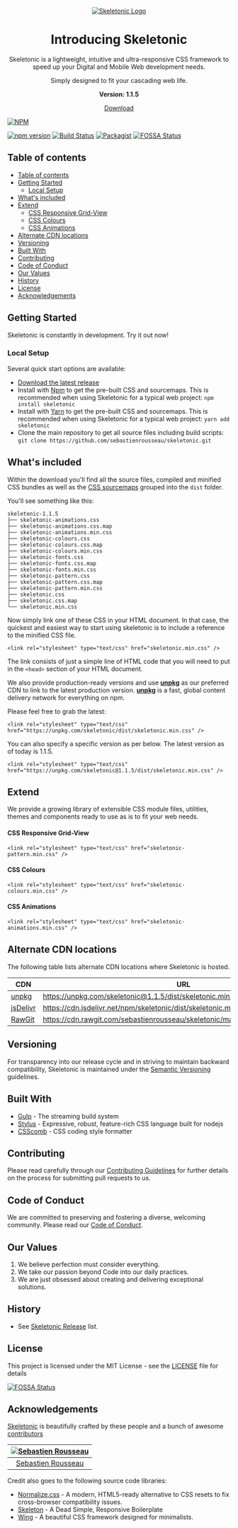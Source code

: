 <p align="center">
	<a href="https://skeletonic.io">
		<img src="https://github.com/sebastienrousseau/skeletonic/raw/master/images/skeletonic.png" alt="Skeletonic Logo"  />
	</a>  
</p>

<h1 align="center">Introducing Skeletonic</h1>

<p align="center">Skeletonic is a lightweight, intuitive and ultra-responsive CSS framework to speed up your Digital and Mobile Web development needs.</p>

<p align="center">Simply designed to fit your cascading web life.</p>

<p align="center"><strong>Version: 1.1.5</strong></p>

<p align="center">
  <a href="https://github.com/sebastienrousseau/skeletonic/archive/v1.1.5.zip" class="button primary">Download</a>
</p>

[![NPM](https://nodei.co/npm/skeletonic.png)](https://nodei.co/npm/skeletonic/)

[![npm version](https://badge.fury.io/js/skeletonic.svg)](https://badge.fury.io/js/skeletonic)
[![Build Status](https://travis-ci.org/sebastienrousseau/skeletonic.svg?branch=master)](https://travis-ci.org/sebastienrousseau/skeletonic)
[![Packagist](https://img.shields.io/badge/license-MIT-blue.svg)](https://skeletonic.github.io/license)
[![FOSSA Status](https://app.fossa.io/api/projects/git%2Bgithub.com%2Freedia%2Fskeletonic.svg?type=shield)](https://app.fossa.io/projects/git%2Bgithub.com%2Freedia%2Fskeletonic?ref=badge_shield)

## Table of contents

- [Table of contents](#table-of-contents)
- [Getting Started](#getting-started)
  - [Local Setup](#local-setup)
- [What's included](#whats-included)
- [Extend](#extend)
    - [CSS Responsive Grid-View](#css-responsive-grid-view)
    - [CSS Colours](#css-colours)
    - [CSS Animations](#css-animations)
- [Alternate CDN locations](#alternate-cdn-locations)
- [Versioning](#versioning)
- [Built With](#built-with)
- [Contributing](#contributing)
- [Code of Conduct](#code-of-conduct)
- [Our Values](#our-values)
- [History](#history)
- [License](#license)
- [Acknowledgements](#acknowledgements)

## Getting Started

Skeletonic is constantly in development. Try it out now!
### Local Setup

Several quick start options are available:

-   [Download the latest release](https://github.com/sebastienrousseau/skeletonic/archive/v1.1.5.zip)
-   Install with [Npm](https://www.npmjs.com/package/skeletonic) to get the pre-built CSS and sourcemaps. This is recommended when using Skeletonic for a typical web project: ```npm install skeletonic```
-   Install with [Yarn](https://yarnpkg.com/en/package/skeletonic) to get the pre-built CSS and sourcemaps. This is recommended when using Skeletonic for a typical web project: ```yarn add skeletonic```
-   Clone the main repository to get all source files including build scripts: `git clone https://github.com/sebastienrousseau/skeletonic.git`

## What's included

Within the download you'll find all the source files, compiled and minified CSS bundles as well as the [CSS sourcemaps](https://developers.google.com/web/tools/chrome-devtools/javascript/source-maps) grouped into the ```dist``` folder. 

You'll see something like this:

```
skeletonic-1.1.5
├── skeletonic-animations.css
├── skeletonic-animations.css.map
├── skeletonic-animations.min.css
├── skeletonic-colours.css
├── skeletonic-colours.css.map
├── skeletonic-colours.min.css
├── skeletonic-fonts.css
├── skeletonic-fonts.css.map
├── skeletonic-fonts.min.css
├── skeletonic-pattern.css
├── skeletonic-pattern.css.map
├── skeletonic-pattern.min.css
├── skeletonic.css
├── skeletonic.css.map
└── skeletonic.min.css
```
Now simply link one of these CSS in your HTML document. In that case, the quickest and easiest way to start using skeletonic is to include a reference to the minified CSS file.

```<link rel="stylesheet" type="text/css" href="skeletonic.min.css" />```

The link consists of just a simple line of HTML code that you will need to put in the ```<head>```  section of your HTML document.

We also provide production-ready versions and use **[unpkg](https://unpkg.com/)** as our preferred CDN to link to the latest production version. **[unpkg](https://unpkg.com/)** is a fast, global content delivery network for everything on npm.  

Please feel free to grab the latest:

```<link rel="stylesheet" type="text/css" href="https://unpkg.com/skeletonic/dist/skeletonic.min.css" />```

You can also specify a specific version as per below. The latest version as of today is 1.1.5.

```<link rel="stylesheet" type="text/css" href="https://unpkg.com/skeletonic@1.1.5/dist/skeletonic.min.css" />```

## Extend

We provide a growing library of extensible CSS module files, utilities, themes and components ready to use as is to fit your web needs.
#### CSS Responsive Grid-View
```<link rel="stylesheet" type="text/css" href="skeletonic-pattern.min.css" />```

#### CSS Colours
```<link rel="stylesheet" type="text/css" href="skeletonic-colours.min.css" />```

#### CSS Animations
```<link rel="stylesheet" type="text/css" href="skeletonic-animations.min.css" />```

## Alternate CDN locations
The following table lists alternate CDN locations where Skeletonic is hosted.

| CDN | URL | HTTPS | Combo |
|---|---|---|---|
| [unpkg](https://unpkg.com/) | https://unpkg.com/skeletonic@1.1.5/dist/skeletonic.min.css | Yes | No |
| [jsDelivr](https://www.jsdelivr.com/) | https://cdn.jsdelivr.net/npm/skeletonic/dist/skeletonic.min.css  | Yes | Yes |
| [RawGit](http://rawgit.com/) | https://cdn.rawgit.com/sebastienrousseau/skeletonic/master/dist/skeletonic.min.css | Yes | No |

## Versioning
For transparency into our release cycle and in striving to maintain backward compatibility, Skeletonic is maintained under the [Semantic Versioning](https://semver.org/) guidelines. 

## Built With
-   [Gulp](https://gulpjs.com/) - The streaming build system
-   [Stylus](http://stylus-lang.com/) - Expressive, robust, feature-rich CSS language built for nodejs
-   [CSScomb](http://csscomb.com/) - CSS coding style formatter

## Contributing

Please read carefully through our [Contributing Guidelines](https://github.com/sebastienrousseau/skeletonic/blob/master/CONTRIBUTING.md) for further details on the process for submitting pull requests to us.

## Code of Conduct
We are committed to preserving and fostering a diverse, welcoming community. Please read our [Code of Conduct](https://github.com/sebastienrousseau/skeletonic/blob/master/CODE_OF_CONDUCT.md).

## Our Values
1.  We believe perfection must consider everything.
2.  We take our passion beyond Code into our daily practices.
3.  We are just obsessed about creating and delivering exceptional solutions.

## History

*   See [Skeletonic Release](https://github.com/sebastienrousseau/skeletonic/releases) list.


## License

This project is licensed under the MIT License - see the [LICENSE](https://github.com/sebastienrousseau/skeletonic/blob/master/LICENSE) file for details


[![FOSSA Status](https://app.fossa.io/api/projects/git%2Bgithub.com%2Freedia%2Fskeletonic.svg?type=large)](https://app.fossa.io/projects/git%2Bgithub.com%2Freedia%2Fskeletonic?ref=badge_large)

## Acknowledgements

[Skeletonic](https://skeletonic.io) is beautifully crafted by these people and a bunch of awesome [contributors](https://github.com/sebastienrousseau/skeletonic/graphs/contributors)

[![Sebastien Rousseau](https://avatars0.githubusercontent.com/u/1394998?s=117)](https://sebastienrousseau.co.uk) |
|:---:
[Sebastien Rousseau](https://github.com/sebastienrousseau) |

Credit also goes to the following source code libraries:
-   [Normalize.css](http://necolas.github.io/normalize.css/) - A modern, HTML5-ready alternative to CSS resets to fix cross-browser compatibility issues.
-   [Skeleton](http://www.getskeleton.com) - A Dead Simple, Responsive Boilerplate
-   [Wing](https://kbrsh.github.io/wing/) - A beautiful CSS framework designed for minimalists.
